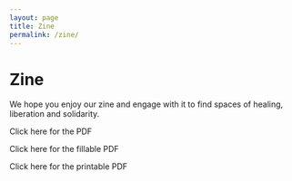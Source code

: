 ```yaml
---
layout: page
title: Zine
permalink: /zine/
---
```


# Zine

We hope you enjoy our zine and engage with it to find spaces of healing, liberation and solidarity.

Click here for the PDF 

Click here for the fillable PDF

Click here for the printable PDF
